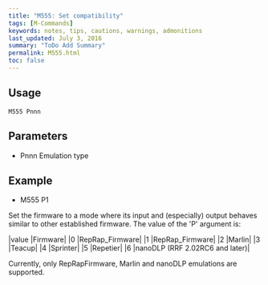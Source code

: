 ```yaml
---
title: "M555: Set compatibility" 
tags: [M-Commands]
keywords: notes, tips, cautions, warnings, admonitions
last_updated: July 3, 2016
summary: "ToDo Add Summary"
permalink: M555.html
toc: false
---
```



## Usage ##
```
M555 Pnnn
```

## Parameters ##

+ Pnnn Emulation type

## Example ##

+ M555 P1

Set the firmware to a mode where its input and (especially) output behaves similar to other established firmware. The value of the 'P' argument is:

|value	|Firmware|
|0	|RepRap_Firmware|
|1	|RepRap_Firmware|
|2	|Marlin|
|3	|Teacup|
|4	|Sprinter|
|5	|Repetier|
|6	|nanoDLP (RRF 2.02RC6 and later)|

Currently, only RepRapFirmware, Marlin and nanoDLP emulations are supported.